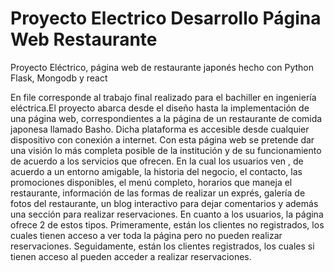 # Proyecto Electrico Desarrollo Página Web Restaurante

Proyecto Eléctrico, página web de restaurante japonés hecho con Python Flask, Mongodb y react


En file corresponde al trabajo final realizado para el bachiller en ingeniería eléctrica.El proyecto abarca desde el diseño hasta la implementación de una página web, correspondientes a la página de un restaurante de comida japonesa llamado Basho. Dicha plataforma es accesible desde cualquier dispositivo con conexión a internet. Con esta página web se pretende dar una visión lo más completa posible de la institución y de su funcionamiento de acuerdo a los servicios que ofrecen. En la cual los usuarios ven , de acuerdo a un entorno amigable, la historia del negocio, el contacto, las promociones disponibles, el menú completo, horarios que maneja el restaurante, información de las formas de realizar un exprés, galería de fotos del restaurante, un blog interactivo para dejar comentarios y además una sección para realizar reservaciones.
En cuanto a los usuarios, la página ofrece 2 de estos tipos. Primeramente, están los clientes no registrados, los cuales tienen acceso a ver toda la página pero no pueden realizar reservaciones. Seguidamente, están los clientes registrados, los cuales si tienen acceso al pueden acceder a realizar reservaciones.
